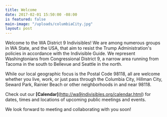 ```yaml
---
title: Welcome
date: 2017-02-01 15:50:00 -08:00
is featured: false
main-image: "/uploads/columbiaCity.jpg"
layout: post
---
```


Welcome to the WA District 9 Indivisibles! We are among numerous groups in WA State, and the USA, that aim to resist the Trump Administration's policies in accordance with the Indivisible Guide. We represent Washingtonians from Congressional District 9, a narrow area running from Tacoma in the south to Bellevue and Seattle in the north.  

While our local geographic focus is the Postal Code 98118, all are welcome whether you live, work, or just pass through the Columbia City, Hillman City, Seward Park, Rainier Beach or other neighborhoods in and near 98118.

Check out our **[Calendar]**(http://wa9indivisibles.org/calendar.html) for dates, times and locations of upcoming public meetings and events.

We look forward to meeting and collaborating with you soon!

